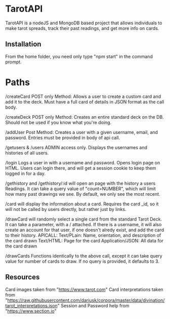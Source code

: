 # TarotAPI

TarotAPI is a nodeJS and MongoDB based project that allows individuals to make tarot spreads,
track their past readings, and get more info on cards.

## Installation

From the home folder, you need only type "npm start" in the command prompt.


# Paths
/createCard  POST only Method: Allows a user to create a custom card and add it to the deck. Must have a full card of details in JSON format as the call body.

/createDeck  POST only Method: Creates an entire standard deck on the DB. Should not be used if you know what you're doing.

/addUser Post Method: Creates a user with a given username, email, and password. Entries must be provided in body of api call.

/getusers & /users  ADMIN access only. Displays the usernames and histories of all users.

/login Logs a user in with a username and password. Opens login page on HTML. Users can login there, and will get a session cookie to keep them logged in for a day.

/gethistory and /gethistory/:id  will open an page with the history a users Readings. It can take a query value of "count=NUMBER", which will limit how many past drawings we see. By default, we only see the most recent.

/card will display the information about a card. Requires the card _id, so it will not be called by users directly, but rather just by links.

/drawCard  will randomly select a single card from the standard Tarot Deck. It can take a parameter, with a /<username> attached. If there is a username, it will also create an account for that user, if one doesn't alredy exist, and add the card to their history.
APICALL: Text/PLain: Name, orientation, and description of the card drawn
        Text/HTML: Page for the card
        Application/JSON: All data for the card drawn

/drawCards Functions identically to the above call, except it can take query value for number of cards to draw. If no query is provided, it defaults to 3.


## Resources
Card images taken from "https://www.tarot.com"
Card interpretations taken from "https://raw.githubusercontent.com/dariusk/corpora/master/data/divination/tarot_interpretations.json"
Session and Password help from "https://www.section.io"


